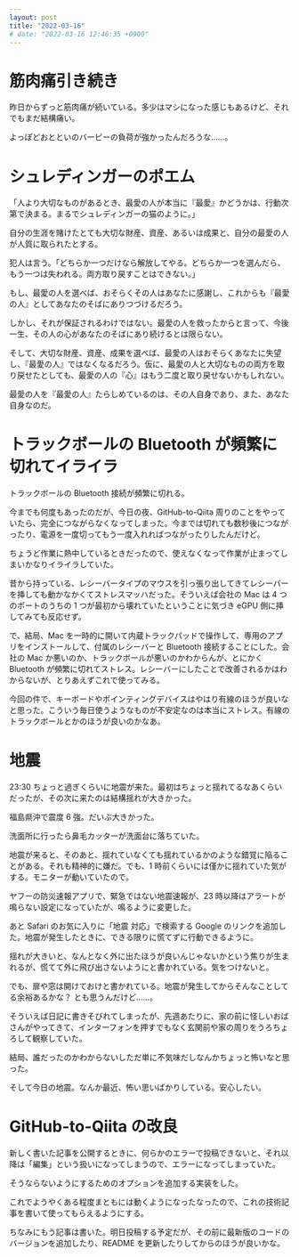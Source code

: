 ```yaml
---
layout: post
title: "2022-03-16"
# date: "2022-03-16 12:46:35 +0900"
---
```


# 筋肉痛引き続き
昨日からずっと筋肉痛が続いている。多少はマシになった感じもあるけど、それでもまだ結構痛い。

よっぽどおとといのバーピーの負荷が強かったんだろうな......。




# シュレディンガーのポエム
「人より大切なものがあるとき、最愛の人が本当に『最愛』かどうかは、行動次第で決まる。まるでシュレディンガーの猫のように。」

自分の生涯を賭けたとても大切な財産、資産、あるいは成果と、自分の最愛の人が人質に取られたとする。

犯人は言う。「どちらか一つだけなら解放してやる。どちらか一つを選んだら、もう一つは失われる。両方取り戻すことはできない。」

もし、最愛の人を選べば、おそらくその人はあなたに感謝し、これからも『最愛の人』としてあなたのそばにありつづけるだろう。

しかし、それが保証されるわけではない。最愛の人を救ったからと言って、今後一生、その人の心があなたのそばにあり続けるとは限らない。

そして、大切な財産、資産、成果を選べば、最愛の人はおそらくあなたに失望し、『最愛の人』ではなくなるだろう。仮に、最愛の人と大切なものの両方を取り戻せたとしても、最愛の人の『心』はもう二度と取り戻せないかもしれない。

最愛の人を『最愛の人』たらしめているのは、その人自身であり、また、あなた自身なのだ。





# トラックボールの Bluetooth が頻繁に切れてイライラ
トラックボールの Bluetooth 接続が頻繁に切れる。

今までも何度もあったのだが、今日の夜、GitHub-to-Qiita 周りのことをやっていたら、完全につながらなくなってしまった。今までは切れても数秒後につながったり、電源を一度切ってもう一度入れればつながったりしたんだけど。

ちょうど作業に熱中しているときだったので、使えなくなって作業が止まってしまいかなりイライラしていた。

昔から持っている、レシーバータイプのマウスを引っ張り出してきてレシーバーを挿しても動かなかくてストレスマッハだった。そういえば会社の Mac は 4 つのポートのうちの 1 つが最初から壊れていたということに気づき eGPU 側に挿してみても反応せず。

で、結局、Mac を一時的に開いて内蔵トラックパッドで操作して、専用のアプリをインストールして、付属のレシーバーと Bluetooth 接続することにした。会社の Mac か悪いのか、トラックボールが悪いのかわからんが、とにかく Bluetooth が頻繁に切れてストレス。レシーバーにしたことで改善されるかはわからないが、とりあえずこれで使ってみる。

今回の件で、キーボードやポインティングデバイスはやはり有線のほうが良いなと思った。こういう毎日使うようなものが不安定なのは本当にストレス。有線のトラックボールとかのほうが良いのかなあ。






# 地震
23:30 ちょっと過ぎくらいに地震が来た。最初はちょっと揺れてるなあくらいだったが、その次に来たのは結構揺れが大きかった。

福島県沖で震度 6 強。だいぶ大きかった。

洗面所に行ったら鼻毛カッターが洗面台に落ちていた。

地震が来ると、そのあと、揺れていなくても揺れているかのような錯覚に陥ることがある。それも精神的に嫌だ。でも、1 時前くらいには僅かに揺れていた気がする。モニターが動いていたので。

ヤフーの防災速報アプリで、緊急ではない地震速報が、23 時以降はアラートが鳴らない設定になっていたが、鳴るように変更した。

あと Safari のお気に入りに「地震 対応」で検索する Google のリンクを追加した。地震が発生したときに、できる限りに慌てずに行動できるように。

揺れが大きいと、なんとなく外に出たほうが良いんじゃないかという焦りが生まれるが、慌てて外に飛び出さないようにと書かれている。気をつけないと。

でも、扉や窓は開けておけと書かれている。地震が発生してからそんなことしてる余裕あるかな？ とも思うんだけど......。

そういえば日記に書きそびれてしまったが、先週あたりに、家の前に怪しいおばさんがやってきて、インターフォンを押すでもなく玄関前や家の周りをうろちょろして観察していた。

結局、誰だったのかわからないしただ単に不気味だしなんかちょっと怖いなと思った。

そして今日の地震。なんか最近、怖い思いばかりしている。安心したい。





# GitHub-to-Qiita の改良
新しく書いた記事を公開するときに、何らかのエラーで投稿できないと、それ以降は「編集」という扱いになってしまうので、エラーになってしまっていた。

そうならないようにするためのオプションを追加する実装をした。

これでようやくある程度まともには動くようになったなったので、これの技術記事を書いて使ってもらえるようにする。

ちなみにもう記事は書いた。明日投稿する予定だが、その前に最新版のコードのバージョンを追加したり、README を更新したりしてからのほうが良いかな。







